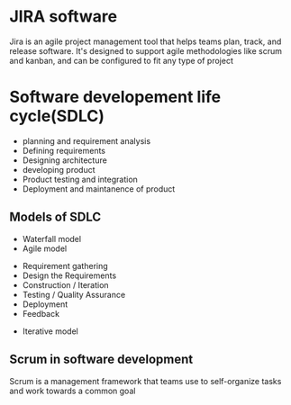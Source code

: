 # JIRA software
  Jira is an agile project management tool that helps teams plan, track, and release software. It's designed to support agile methodologies like scrum and kanban, and can be configured to fit any type of project
# Software developement life cycle(SDLC)
  * planning and requirement analysis
  * Defining requirements
  * Designing architecture
  * developing product
  * Product testing and integration
  * Deployment and maintanence of product
## Models of SDLC
  * Waterfall model
  * Agile model
   - Requirement gathering
   - Design the Requirements
   - Construction / Iteration
   - Testing / Quality Assurance
   - Deployment
   - Feedback 
  * Iterative model
## Scrum in software development   
  Scrum is a management framework that teams use to self-organize tasks and work towards a common goal
 
